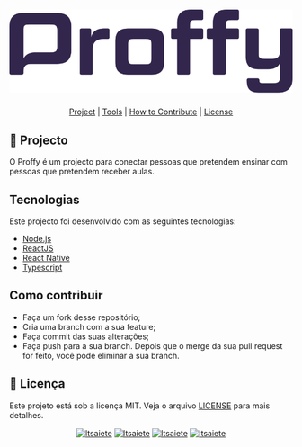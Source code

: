 <h1 align="center">
	<img src="./.github/logo.svg" alt="logo" />
</h1>

<p align="center">
  <a href="#project">Project</a> |
  <a href="#tools">Tools</a> |
  <a href="#how-to-contribute">How to Contribute</a> |
  <a href="#license">License</a></p>

## :rocket: Projecto
O Proffy é um projecto para conectar pessoas que pretendem ensinar com pessoas que pretendem receber aulas.

## Tecnologias
Este projecto foi desenvolvido com as seguintes tecnologias:
- [Node.js](https://nodejs.org/en/)
- [ReactJS](https://reactjs.org/)
- [React Native](https://reactnative.dev/)
- [Typescript](https://www.typescriptlang.org/)

## Como contribuir
- Faça um fork desse repositório;
- Cria uma branch com a sua feature;
- Faça commit das suas alterações;
- Faça push para a sua branch.
Depois que o merge da sua pull request for feito, você pode eliminar a sua branch.

## :memo: Licença
Este projeto está sob a licença MIT. Veja o arquivo [LICENSE](LICENSE) para mais detalhes.

<p align="center">
  <a href="https://twitter.com/ltsaiete" target="_blank"><img align="center" src="https://cdn.jsdelivr.net/npm/simple-icons@5.14.0/icons/twitter.svg" alt="ltsaiete" width="20" height="20" /></a>
  <a href="https://www.linkedin.com/in/ltsaiete/" target="_blank"><img align="center" src="https://cdn.jsdelivr.net/npm/simple-icons@5.14.0/icons/linkedin.svg" alt="ltsaiete" width="20" height="20" /></a>
  <a href="https://instagram.com/ltsaiete/" target="_blank"><img align="center" src="https://cdn.jsdelivr.net/npm/simple-icons@5.14.0/icons/instagram.svg" alt="ltsaiete" width="20" height="20" /></a>
  <a href="https://fb.com/ltsaiete/" target="_blank"><img align="center" src="https://cdn.jsdelivr.net/npm/simple-icons@5.14.0/icons/facebook.svg" alt="ltsaiete" width="20" height="20" /></a>
</p>
